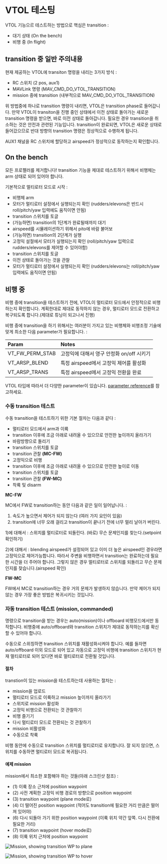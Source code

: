 # VTOL 테스팅

VTOL 기능으르 테스트하는 방법으로 핵심은 transition :

  * 대기 상태 (On the bench)
  * 비행 중 (In flight)

## transition 중 일반 주의내용

현재 제공하는 VTOL에 transiton 명령을 내리는 3가지 방식 :

  * RC 스위치 (2 pos, aux1)
  * MAVLink 명령 (MAV_CMD_DO_VTOL_TRANSITION)
  * mission 중에 transition (내부적으로 MAV_CMD_DO_VTOL_TRANSITION)

위 방법중에 하나로 transition 명령이 내리면, VTOL은 transition phase로 들어갑니다. 만약 VTOL이 transiton을 진행 중인 상태에서 이전 상태로 돌아가는 새로운 transition 명령을 받으면, 바로 이전 상태로 돌아갑니다. 필요한 경우 transition을 취소하는 것은 안전과 관련된 기능입니다. transition이 완료되면, VTOL은 새로운 상태로 들어갔으므로 반대 방향의 transition 명령은 정상적으로 수행하게 됩니다.

<aside class="note">
AUX1 채널을 RC 스위치에 할당하고 airspeed가 정상적으로 동작하는지 확인합니다.
</aside>

## On the bench

<aside class="caution">
모든 프로펠러를 제거합니다! transition 기능을 제대로 테스트하기 위해서 비행체는 arm 상태로 되어 있어야 합니다.
</aside>

기본적으로 멀티로터 모드로 시작 :

  * 비행체 arm
  * 모터가 멀티로터 설정에서 실행되는지 확인 (rudders/elevons은 반드시 roll/pitch/yaw 입력에도 움직이면 안됨)
  * transition 스위치를 토글
  * (가능하면) transition의 1단계가 완료될때까지 대기
  * airspeed를 시뮬레이션하기 위해서 pito에 바람 불어보
  * (가능하면) transition의 2단계가 실행
  * 고정익 설절에서 모터가 실행되는지 확인 (roll/pitch/yaw 입력으로 rudders/elevons를 제어할 수 있어야함)
  * transition 스위치를 토글
  * 이전 상태로 돌아가는 것을 관찰
  * 모터가 멀티로터 설정에서 실행되는지 확인 (rudders/elevons는 roll/pitch/yaw입력에도 움직이면 안됨)

## 비행 중

<aside class="tip">
비행 중에 transition을 테스트하기 전에, VTOL이 멀티로터 모드에서 안정적으로 비행하는지 확인합니다. 계획한대로 제대로 동작하지 않는 경우, 멀티로터 모드로 전환하고 복구되도록 합니다.(제대로 튜닝이 되고나서 진행)
</aside>

비행 중에 transition을 하기 위해서는 여러분이 가지고 있는 비행체와 비행조정 기술에 맞게 최소한 다음 parameter가 필요합니다. :

| Param | Notes |
| :--- | :--- |
| VT_FW_PERM_STAB | 고정익에 대해서 영구 안정화 on/off 시키기 |
| VT_ARSP_BLEND | 특정 airspeed에서 고정익 제어를 활성화 |
| VT_ARSP_TRANS | 특정 airspeed에서 고정익 전환을 완료 |

VTOL 타입에 따라서 더 다양한 parameter이 있습니다. [parameter reference](https://pixhawk.org/firmware/parameters#vtol_attitude_control)를 참고하세요.

### 수동 transition 테스트

수동 transition을 테스트하기 위한 기본 절차는 다음과 같다 :

  * 멀티로터 모드에서 arm과 이륙
  * transition 이후에 조금 아래로 내려올 수 있으므로 안전한 높이까지 올라가기
  * 바람방향으로 돌리기
  * transition 스위치를 토글
  * transition 관찰 **(MC-FW)**
  * 고정익으로 비행
  * transition 이후에 조금 아래로 내려올 수 있으므로 안전한 높이로 이동
  * transition 스위치를 토글
  * transition 관찰 **(FW-MC)**
  * 착륙 및 disarm

**MC-FW**

MC에서 FW로 transition하는 동안 다음과 같은 일이 일어납니다. :

  1. 속도가 높으면서 제어가 되지 않는다 (여러 가지 요인이 있음)
  2. transition에 너무 오래 걸리고 transition이 끝나기 전에 너무 멀리 날아가 버린다.

1)에 대해서 : 스위치를 멀티로터로 되돌린다. (바로) 무슨 문제인지를 찾는다.(setpoint 확인하기)

2)에 대해서 : blending airspeed가 설정되어 있고 이미 더 높은 airspeed인 경우라면 고정익으로 제어가능합니다. 따라서 주변을 비행하면서 transition는 완료하는데 필요한 시간을 더 주어야 합니다. 그렇지 않은 경우 멀티로터로 스위치를 되돌리고 무슨 문제인지를 찾습니다.(airspeed 확인)

**FW-MC**

FW에서 MC로 transition하는 경우 거의 문제가 발생하지 않습니다. 만약 제어가 되지 않는 경우 가장 좋은 방법은 복귀시키는 것입니다.

### 자동 transition 테스트 (mission, commanded)

명령으로 transition을 받는 경우는 auto(mission)이나 offboard 비행모드에서만 동작합니다. 비행중에 auto/offboard와 transition 스위치가 제대로 동작하는지를 확신할 수 있어야 합니다.

수동으로 스위칭하면 transition 스위치를 재활성화시켜야 합니다. 예를 들자면 auto/offboard 이외 모드로 되어 있고 자동으로 고정익 비행에 transition 스위치가 현재 멀티로터로 되어 있다면 바로 멀티로터로 전환될 것입니다.

#### 절차

transtion이 있는 mission을 테스트하는데 사용하는 절차는 :

  * mission을 업로드
  * 멀티로터 모드로 이륙하고 mission 높이까지 올라가기
  * 스위치로 mission 활성화  
  * 고정익 비행으로 전환되는 것 관찰하기
  * 비행 즐기기
  * 다시 멀티로터 모드로 전환되는 것 관찰하기
  * mission 비활성화
  * 수동으로 착륙

비행 동안에 수동으로 transition 스위치를 멀티로터로 유지합니다. 잘 되지 않으면, 스위치를 수동하면 멀티로터 모드로 복귀됩니다.

#### 예제 mission

mission에서 최소한 포함해야 하는 것들(아래 스크린샷 참조) :

  * (1) 이륙 장소 근처에 position waypoint
  * (2) 사전 계획한 고정익 비행 경로의 방향으로 position waypoint
  * (3) transition waypoint (plane mode로)
  * (4) 더 떨어진 position waypoint (적어도 transition에 필요한 거리 만큼은 떨어져 있어야)
  * (6) 다시 되돌아 가기 위한 position waypoint (이륙 위치 약간 앞쪽. 다시 전환에 필요한 거리)
  * (7) transition waypoint (hover mode로)
  * (8) 이륙 위치 근처에 position waypoint

![Mission, showing transition WP to plane](images/vtol/qgc_mission_example_a.png)

![Mission, showing transition WP to hover](images/vtol/qgc_mission_example_b.png)
